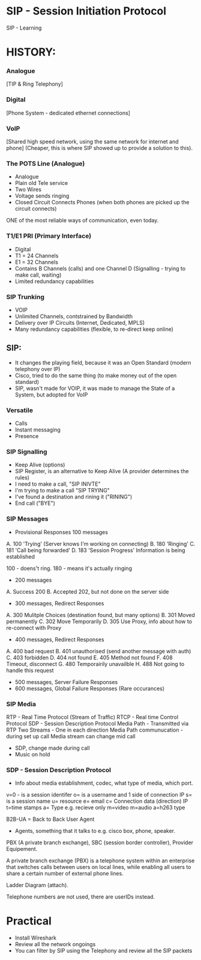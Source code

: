 # SIP - Session Initiation Protocol

SIP - Learning

# HISTORY:

### Analogue
[TIP & Ring Telephony]

### Digital 
[Phone System - dedicated ethernet connections]

### VoIP
[Shared high speed network, using the same network for internet and phone]
(Cheaper, this is where SIP showed up to provide a solution to this).

### The POTS Line (Analogue)

- Analogue
- Plain old Tele service
- Two Wires
- Voltage sends ringing
- Closed Circuit Connects Phones (when both phones are picked up the circuit connects)

ONE of the most reliable ways of communication, even today. 

### T1/E1 PRI (Primary Interface)

- Digital
- T1 = 24 Channels
- E1 = 32 Channels
- Contains B Channels (calls) and one Channel D (Signalling - trying to make call, waiting)
- Limited redundancy capabilities

### SIP Trunking

- VOIP
- Unlimited Channels, contstrained by Bandwidth
- Delivery over IP Circuits (Internet, Dedicated, MPLS)
- Many redundancy capabilities (flexible, to re-direct keep online)

## SIP:

- It changes the playing field, because it was an Open Standard (modern telephony over IP)
- Cisco, tried to do the same thing (to make money out of the open standard)
- SIP, wasn't made for VOIP, it was made to manage the State of a System, but adopted for VoIP

### Versatile

- Calls
- Instant messaging
- Presence

### SIP Signalling

- Keep Alive (options)
- SIP Register, is an alternative to Keep Alive (A provider determines the rules)
- I need to make a call, "SIP INIVTE"
- I'm trying to make a call "SIP TRYING"
- I've found a destination and rining it ("RINING")
- End call ("BYE")

### SIP Messages

- Provisional Responses 100 messages

A. 100 'Trying' (Server knows I'm working on connecting)
B. 180 'Ringing'
C. 181 'Call being forwarded'
D. 183 'Session Progress' Information is being established

100 - doens't ring.
180 - means it's actually ringing

- 200 messages

A. Success 200
B. Accepted 202, but not done on the server side

- 300 messages, Redirect Responses

A. 300 Mulitple Choices (destination found, but many options)
B. 301 Moved permanently 
C. 302 Move Temporarily
D. 305 Use Proxy, info about how to re-connect with Proxy

- 400 messages, Redirect Responses

A. 400 bad request
B. 401 unauthorised (send another message with auth)
C. 403 forbidden
D. 404 not found
E. 405 Method not found
F. 408 Timeout, disconnect
G. 480 Temporairily unavailble
H. 488 Not going to handle this request

- 500 messages, Server Failure Responses
- 600 messages, Global Failure Responses (Rare occurances)

### SIP Media

RTP - Real Time Protocol (Stream of Traffic)
RTCP - Real time Control Protocol
SDP - Session Description Protocol
Media Path - Transmitted via RTP
Two Streams - One in each direction
Media Path communucation - during set up call
Media stream can change mid call
- SDP, change made during call
- Music on hold

### SDP - Session Description Protocol

- Info about media establishment, codec, what type of media, which port.

v=0 - is a session identifer 
o= is a username and 1 side of connection IP
s= is a session name
u= resource
e= email
c= Connection data (direction) IP
t=time stamps
a= Type e.g. recieve only
m=video
m=audio
a=h263 type


B2B-UA = Back to Back User Agent

- Agents, something that it talks to e.g. cisco box, phone, speaker.

PBX (A private branch exchange), SBC (session border controller), Provider Equipement.

A private branch exchange (PBX) is a telephone system within an enterprise that switches calls between users on local lines, while enabling all users to share a certain number of external phone lines.

Ladder Diagram (attach).

Telephone numbers are not used, there are userIDs instead.

# Practical

- Install Wireshark
- Review all the network ongoings
- You can filter by SIP using the Telephony and review all the SIP packets
















 


